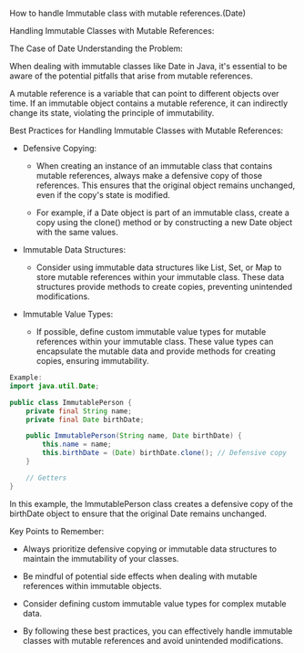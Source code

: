 How to handle Immutable class with mutable references.(Date)

Handling Immutable Classes with Mutable References:

 The Case of Date Understanding the Problem:

When dealing with immutable classes like Date in Java, it's essential to be aware of the potential pitfalls that arise from mutable references.

 A mutable reference is a variable that can point to different objects over time. If an immutable object contains a mutable reference, it can indirectly change its state, violating the principle of immutability.

Best Practices for Handling Immutable Classes with Mutable References:

 * Defensive Copying:
   * When creating an instance of an immutable class that contains mutable references, always make a defensive copy of those references. This ensures that the original object remains unchanged, even if the copy's state is modified.

   * For example, if a Date object is part of an immutable class, create a copy using the clone() method or by constructing a new Date object with the same values.

 * Immutable Data Structures:
   * Consider using immutable data structures like List, Set, or Map to store mutable references within your immutable class. These data structures provide methods to create copies, preventing unintended modifications.

 * Immutable Value Types:
   * If possible, define custom immutable value types for mutable references within your immutable class. These value types can encapsulate the mutable data and provide methods for creating copies, ensuring immutability.

```java
Example:
import java.util.Date;

public class ImmutablePerson {
    private final String name;
    private final Date birthDate;

    public ImmutablePerson(String name, Date birthDate) {
        this.name = name;
        this.birthDate = (Date) birthDate.clone(); // Defensive copy
    }

    // Getters
}
```

In this example, the ImmutablePerson class creates a defensive copy of the birthDate object to ensure that the original Date remains unchanged.

Key Points to Remember:

 * Always prioritize defensive copying or immutable data structures to maintain the immutability of your classes.

 * Be mindful of potential side effects when dealing with mutable references within immutable objects.

 * Consider defining custom immutable value types for complex mutable data.

 * By following these best practices, you can effectively handle immutable classes with mutable references and avoid unintended modifications.
